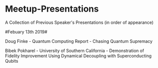 # Meetup-Presentations
A Collection of Previous Speaker's Presentations (in order of appearance)

#Febuary 13th 2019#

Doug Finke - Quantum Computing Report - Chasing Quantum Supremacy

Bibek Pokharel - University of Southern California - Demonstration of Fidelity Improvement Using Dynamical Decoupling with Superconducting Qubits
